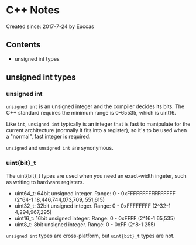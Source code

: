 # C++ Notes 

Created since: 2017-7-24 by Euccas

## Contents

* unsigned int types 

## unsigned int types

### unsigned int

```unsigned int``` is an unsigned integer and the compiler decides its bits. The C++ standard requires the minimum range is 0-65535, which is uint16.

Like ```int```, ```unsigned int``` typically is an integer that is fast to manipulate for the current architecture (normally it fits into a register), so it's to be used when a "normal", fast integer is required.

```unsigned``` and ```unsigned int``` are synonymous.

### uint{bit}_t

The uint{bit}_t types are used when you need an exact-width ingeter, such as writing to hardware registers.

- uint64_t: 64bit unsigned integer. Range: 0 - 0xFFFFFFFFFFFFFFFF (2^64-1 18,446,744,073,709, 551,615)
- uint32_t: 32bit unsigned integer. Range: 0 - 0xFFFFFFFF (2^32-1 4,294,967,295)
- uint16_t: 16bit unsigned integer. Range: 0 - 0xFFFF (2^16-1 65,535)
- uint8_t: 8bit unsigned integer. Range: 0 - 0xFF (2^8-1 255)

```unsigned int``` types are cross-platform, but ```uint{bit}_t``` types are not.
